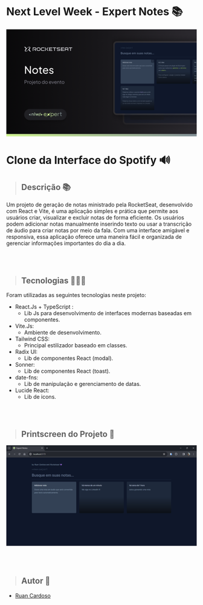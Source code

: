 # Next Level Week - Expert Notes 📚
![Project cover](./src/assets/preview.png)
# Clone da Interface do Spotify 🔊

> ## Descrição 📚
Um projeto de geração de notas ministrado pela RocketSeat, desenvolvido com React e Vite, é uma aplicação simples e prática que permite aos usuários criar, visualizar e excluir notas de forma eficiente. Os usuários podem adicionar notas manualmente inserindo texto ou usar a transcrição de áudio para criar notas por meio da fala. Com uma interface amigável e responsiva, essa aplicação oferece uma maneira fácil e organizada de gerenciar informações importantes do dia a dia.

<br>
<br>

> ## Tecnologias 👨🏾‍💻
Foram utilizadas as seguintes tecnologias neste projeto:
+ React.Js + TypeScript :
  -  Lib Js para desenvolvimento de interfaces modernas baseadas em componentes.
+ Vite.Js:
  - Ambiente de desenvolvimento.
+ Tailwind CSS:
  - Principal estilizador baseado em classes.
+ Radix UI:
  - Lib de componentes React (modal).
+ Sonner:
  - Lib de componentes React (toast).
+ date-fns:
  - Lib de manipulação e gerenciamento de datas.
+ Lucide React:
  - Lib de icons.

<br>
<br>

> ## Printscreen do Projeto 📸
![Project cover](./src/assets/preview2.png)

<br>
<br>

> ## Autor 📝
+ [Ruan Cardoso](https://www.linkedin.com/in/ruancardosolinkdin/)
